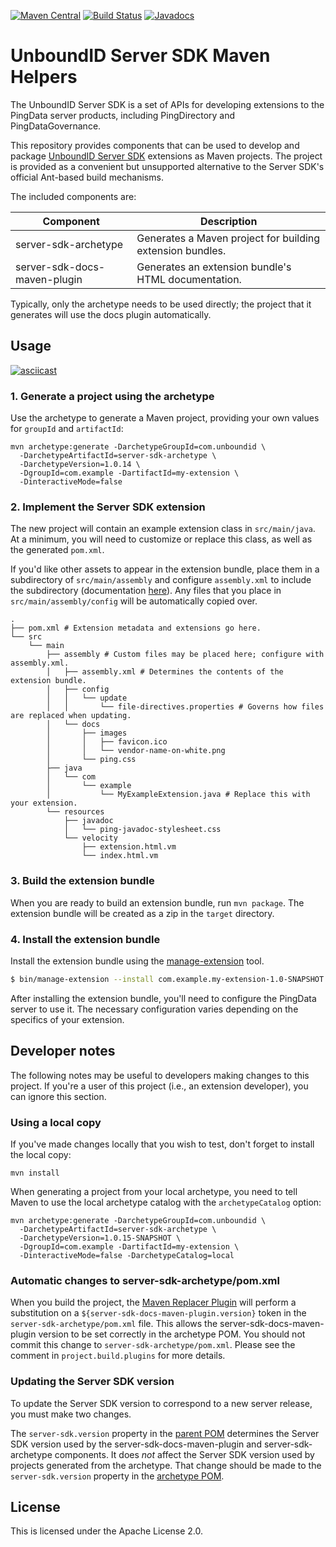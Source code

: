 [![Maven Central](https://maven-badges.herokuapp.com/maven-central/com.unboundid/server-sdk-maven-parent/badge.svg)](https://maven-badges.herokuapp.com/maven-central/com.unboundid/server-sdk-maven-parent) [![Build Status](https://travis-ci.org/pingidentity/server-sdk-maven.svg?branch=master)](https://travis-ci.org/pingidentity/server-sdk-maven) [![Javadocs](https://www.javadoc.io/badge/com.unboundid/server-sdk-maven-parent.svg)](https://www.javadoc.io/doc/com.unboundid/server-sdk-maven-parent)
# UnboundID Server SDK Maven Helpers

The UnboundID Server SDK is a set of APIs for developing extensions to the
PingData server products, including PingDirectory and PingDataGovernance.

This repository provides components that can be used to develop and package 
[UnboundID Server SDK](https://docs.ping.directory/server-sdk/latest/) 
extensions as Maven projects. The project is provided as a convenient but 
unsupported alternative to the Server SDK's official Ant-based build mechanisms.

The included components are:

| Component | Description |
| --- | --- |
| server-sdk-archetype | Generates a Maven project for building extension bundles. |
| server-sdk-docs-maven-plugin | Generates an extension bundle's HTML documentation. |

Typically, only the archetype needs to be used directly; the project that it
generates will use the docs plugin automatically.

## Usage

[![asciicast](https://asciinema.org/a/105217.png)](https://asciinema.org/a/105217)

### 1. Generate a project using the archetype

Use the archetype to generate a Maven project, providing your own values for 
`groupId` and `artifactId`:

```
mvn archetype:generate -DarchetypeGroupId=com.unboundid \
  -DarchetypeArtifactId=server-sdk-archetype \
  -DarchetypeVersion=1.0.14 \
  -DgroupId=com.example -DartifactId=my-extension \
  -DinteractiveMode=false
```

### 2. Implement the Server SDK extension

The new project will contain an example extension class in `src/main/java`. 
At a minimum, you will need to customize or replace this class, as well 
as the generated `pom.xml`.

If you'd like other assets to appear in the extension bundle, place 
them in a subdirectory of `src/main/assembly` and configure `assembly.xml` 
to include the subdirectory (documentation 
[here](http://maven.apache.org/plugins/maven-assembly-plugin/)). Any 
files that you place in `src/main/assembly/config` will be automatically 
copied over.

```
.
├── pom.xml # Extension metadata and extensions go here.
└── src
    └── main
        ├── assembly # Custom files may be placed here; configure with assembly.xml.
        │   ├── assembly.xml # Determines the contents of the extension bundle.
        │   ├── config 
        │   │   └── update
        │   │       └── file-directives.properties # Governs how files are replaced when updating.
        │   └── docs
        │       ├── images
        │       │   ├── favicon.ico
        │       │   └── vendor-name-on-white.png
        │       └── ping.css
        ├── java
        │   └── com
        │       └── example
        │           └── MyExampleExtension.java # Replace this with your extension.
        └── resources
            ├── javadoc
            │   └── ping-javadoc-stylesheet.css
            └── velocity
                ├── extension.html.vm
                └── index.html.vm
```

### 3. Build the extension bundle

When you are ready to build an extension bundle, run `mvn package`. 
The extension bundle will be created as a zip in the `target` directory.

### 4. Install the extension bundle

Install the extension bundle using the 
[manage-extension](https://docs.ping.directory/PingDirectory/latest/cli/manage-extension.html) 
tool.

```bash
$ bin/manage-extension --install com.example.my-extension-1.0-SNAPSHOT.zip
```

After installing the extension bundle, you'll need to configure the PingData 
server to use it. The necessary configuration varies depending on the specifics 
of your extension.

## Developer notes

The following notes may be useful to developers making changes to this project. 
If you're a user of this project (i.e., an extension developer), you can ignore 
this section.

### Using a local copy

If you've made changes locally that you wish to test, don't forget to 
install the local copy:

```
mvn install
```

When generating a project from your local archetype, you need to tell 
Maven to use the local archetype catalog with the `archetypeCatalog` option:

```
mvn archetype:generate -DarchetypeGroupId=com.unboundid \
  -DarchetypeArtifactId=server-sdk-archetype \
  -DarchetypeVersion=1.0.15-SNAPSHOT \
  -DgroupId=com.example -DartifactId=my-extension \
  -DinteractiveMode=false -DarchetypeCatalog=local
```

### Automatic changes to server-sdk-archetype/pom.xml

When you build the project, the [Maven Replacer Plugin](https://github.com/beiliubei/maven-replacer-plugin) 
will perform a substitution on a `${server-sdk-docs-maven-plugin.version}` token 
in the `server-sdk-archetype/pom.xml` file. This allows the server-sdk-docs-maven-plugin 
version to be set correctly in the archetype POM. You should not commit this 
change to `server-sdk-archetype/pom.xml`. Please see the comment in `project.build.plugins` 
for more details.  

### Updating the Server SDK version

To update the Server SDK version to correspond to a new server release, 
you must make two changes.

The `server-sdk.version` property in the [parent POM](./pom.xml) 
determines the Server SDK version used by the server-sdk-docs-maven-plugin 
and server-sdk-archetype components. It does _not_ affect the Server SDK 
version used by projects generated from the archetype. That change should 
be made to the `server-sdk.version` property in the [archetype POM](./server-sdk-archetype/pom.xml).

## License

This is licensed under the Apache License 2.0.
